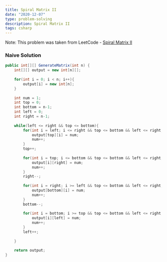 ```yaml
---
title: Spiral Matrix II
date: "2020-12-07"
type: problem-solving
description: Spiral Matrix II
tags: csharp
---
```


Note: This problem was taken from LeetCode - [Spiral Matrix II](https://leetcode.com/problems/spiral-matrix-ii/)

### Naive Solution

```csharp
public int[][] GenerateMatrix(int n) {
	int[][] output = new int[n][];
	
	for(int i = 0; i < n; i++){
		output[i] = new int[n];
	}
	
	int num = 1;
	int top = 0;
	int bottom = n-1;
	int left = 0;
	int right = n-1;
	
	while(left <= right && top <= bottom){
		for(int i = left; i <= right && top <= bottom && left <= right; i++){
			output[top][i] = num;
			num++;
		}
		top++;
		
		for(int i = top; i <= bottom && top <= bottom && left <= right; i++){
			output[i][right] = num;
			num++;
		}
		right--;
		
		for(int i = right; i >= left && top <= bottom && left <= right; i--){
			output[bottom][i] = num;
			num++;
		}
		bottom--;
		
		for(int i = bottom; i >= top && top <= bottom && left <= right; i--){
			output[i][left] = num;
			num++;
		}
		left++;
		
	}
	
	return output;
}
```
